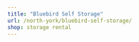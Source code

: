 ```yaml
---
title: "Bluebird Self Storage"
url: /north-york/bluebird-self-storage/
shop: storage rental
---
```

